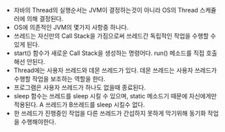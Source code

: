 - 자바의 Thread의 실행순서는 JVM이 결정하는것이 아니라 OS의 Thread 스케쥴러에 의해 결정된다. 
- OS에 의존적인 JVM의 몇가지 사항중 하나다. 
- 쓰레드는 자신만의 Call Stack을 가짐으로써 쓰레드간 독립적인 작업을 수행할 수 있게 된다. 
- start() 함수가 새로운 Call Stack을 생성하는 명령어다. run() 메소드를 직접 호출해선 안된다. 
- Thread에는 사용자 쓰레드와 데몬 쓰레드가 있다. 데몬 쓰레드는 사용자 쓰레드가 수행할 작업을 보조하는 역할을 한다. 
- 프로그램은 사용자 쓰레드가 하나도 없을때 종료된다. 
- sleep 함수는 쓰레드를 sleep 시킬 수 있으며, static 메소드기 때문에 자신에게만 적용된다. A 쓰레드가 B쓰레드를 sleep 시킬수 없다. 
- 한 쓰레드가 진행중인 작업을 다른 쓰레드가 간섭하지 못하게 막기위해 동기화 작업을 수행해야한다. 

